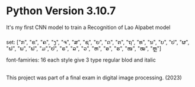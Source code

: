 # Python Version 3.10.7

It's my first CNN model to train a Recognition of Lao Alpabet model

###
set: ["ກ", "ຂ", "ຄ", "ງ", "ຈ", "ສ", "ຊ", "ຍ", "ດ", "ຕ", "ຖ", "ທ", "ນ", "ບ", "ປ", "ຜ", "ຝ", "ພ", "ຟ", "ມ","ຢ", "ຣ", "ລ", "ວ", "ຫ", "ອ", "ຮ", "ໜ", "ໝ", "ຫຼ"]

font-famiries: 16 each style give 3 type regular blod and italic

<!-- this project was created in year 3 of my education -->
<!-- This project was part of a final exam in digital image processing.-->
<br>
This project was part of a final exam in digital image processing.
(2023)
